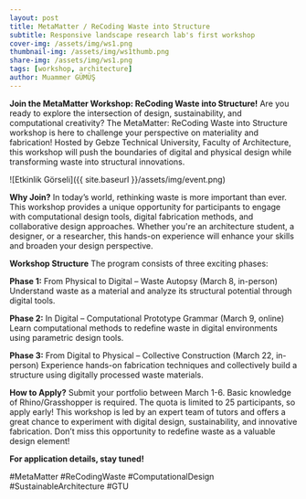 ```yaml
---
layout: post
title: MetaMatter / ReCoding Waste into Structure
subtitle: Responsive landscape research lab's first workshop
cover-img: /assets/img/ws1.png
thumbnail-img: /assets/img/ws1thumb.png
share-img: /assets/img/ws1.png
tags: [workshop, architecture]
author: Muammer GÜMÜŞ
---
```


**Join the MetaMatter Workshop: ReCoding Waste into Structure!**
Are you ready to explore the intersection of design, sustainability, and computational creativity? The MetaMatter: ReCoding Waste into Structure workshop is here to challenge your perspective on materiality and fabrication! Hosted by Gebze Technical University, Faculty of Architecture, this workshop will push the boundaries of digital and physical design while transforming waste into structural innovations.

![Etkinlik Görseli]({{ site.baseurl }}/assets/img/event.png)

**Why Join?**
In today’s world, rethinking waste is more important than ever. This workshop provides a unique opportunity for participants to engage with computational design tools, digital fabrication methods, and collaborative design approaches. Whether you're an architecture student, a designer, or a researcher, this hands-on experience will enhance your skills and broaden your design perspective.

**Workshop Structure**
The program consists of three exciting phases:

**Phase 1:** From Physical to Digital – Waste Autopsy (March 8, in-person)
Understand waste as a material and analyze its structural potential through digital tools.

**Phase 2:** In Digital – Computational Prototype Grammar (March 9, online)
Learn computational methods to redefine waste in digital environments using parametric design tools.

**Phase 3:** From Digital to Physical – Collective Construction (March 22, in-person)
Experience hands-on fabrication techniques and collectively build a structure using digitally processed waste materials.

**How to Apply?**
Submit your portfolio between March 1-6.
Basic knowledge of Rhino/Grasshopper is required.
The quota is limited to 25 participants, so apply early!
This workshop is led by an expert team of tutors and offers a great chance to experiment with digital design, sustainability, and innovative fabrication. Don’t miss this opportunity to redefine waste as a valuable design element!

**For application details, stay tuned!**

#MetaMatter #ReCodingWaste #ComputationalDesign #SustainableArchitecture #GTU
